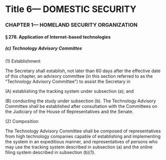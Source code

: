 
# Title 6— DOMESTIC SECURITY
### CHAPTER 1— HOMELAND SECURITY ORGANIZATION
#### § 278. Application of Internet-based technologies
##### (c) Technology Advisory Committee

(1) Establishment

The Secretary shall establish, not later than 60 days after the effective date of this chapter, an advisory committee (in this section referred to as the “Technology Advisory Committee”) to assist the Secretary in

(A) establishing the tracking system under subsection (a); and

(B) conducting the study under subsection (b). The Technology Advisory Committee shall be established after consultation with the Committees on the Judiciary of the House of Representatives and the Senate.

(2) Composition

The Technology Advisory Committee shall be composed of representatives from high technology companies capable of establishing and implementing the system in an expeditious manner, and representatives of persons who may use the tracking system described in subsection (a) and the online filing system described in subsection (b)(1).
